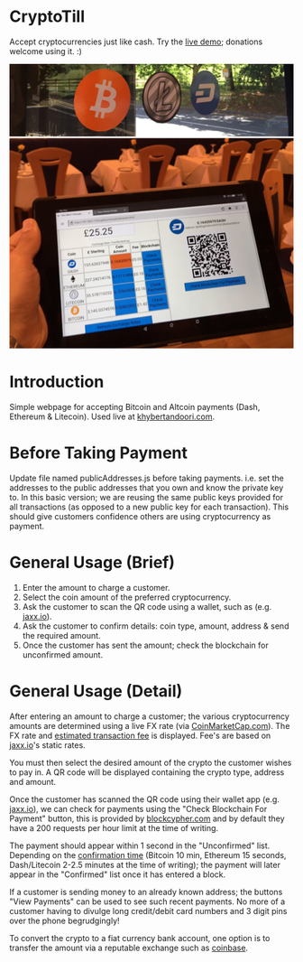 # CryptoTill
Accept cryptocurrencies just like cash.
Try the [live demo](http://khybertandoori.com/cryptotill/CryptoTill.html); donations welcome using it. :)

![AcceptCryptos](https://github.com/EMRahman/CryptoTill/blob/master/Images/AcceptCryptos.jpeg)

Introduction
============
Simple webpage for accepting Bitcoin and Altcoin payments (Dash, Ethereum & Litecoin). Used live at
[khybertandoori.com](https://khybertandoori.com).

Before Taking Payment
===========================================================
Update file named publicAddresses.js before taking payments. i.e. set the addresses to the public addresses that you own and know the private key to. In this basic version; we are reusing the same public keys provided for all transactions (as opposed to a new public key for each transaction). This should give customers confidence others are using cryptocurrency as payment.

General Usage (Brief)
=========================
1. Enter the amount to charge a customer.
2. Select the coin amount of the preferred cryptocurrency.
3. Ask the customer to scan the QR code using a wallet, such as (e.g. [jaxx.io](http://jaxx.io)).
4. Ask the customer to confirm details: coin type, amount, address & send the required amount.
5. Once the customer has sent the amount; check the blockchain for unconfirmed amount.

General Usage (Detail)
=========================
After entering an amount to charge a customer; the various cryptocurrency amounts are determined using a live FX rate (via [CoinMarketCap.com](http://CoinMarketCap.com)). The FX rate and [estimated transaction fee](https://bitinfocharts.com/comparison/transactionfees-btc-eth-ltc-dash.html#1y) is displayed. Fee's are based on [jaxx.io](http://jaxx.io)'s static rates.

You must then select the desired amount of the crypto the customer wishes to pay in. A QR code will be displayed containing the crypto type, address and amount.

Once the customer has scanned the QR code using their wallet app (e.g. [jaxx.io](http://jaxx.io)), we can check for payments using the "Check Blockchain For Payment" button, this is provided by [blockcypher.com](http://blockcypher.com) and by default they have a 200 requests per hour limit at the time of writing. 

The payment should appear within 1 second in the "Unconfirmed" list. Depending on the [confirmation time](https://bitinfocharts.com/comparison/confirmationtime-btc-eth-ltc-dash.html#1y) (Bitcoin 10 min, Ethereum 15 seconds, Dash/Litecoin 2-2.5 minutes at the time of writing); the payment will later appear in the "Confirmed" list once it has entered a block.

If a customer is sending money to an already known address; the buttons "View Payments" can be used to see such recent payments. No more of a customer having to divulge long credit/debit card numbers and 3 digit pins over the phone begrudgingly!

To convert the crypto to a fiat currency bank account, one option is to transfer the amount via a reputable exchange such as [coinbase](https://support.coinbase.com/customer/portal/articles/1963534-payment-methods-for-uk-customers).
